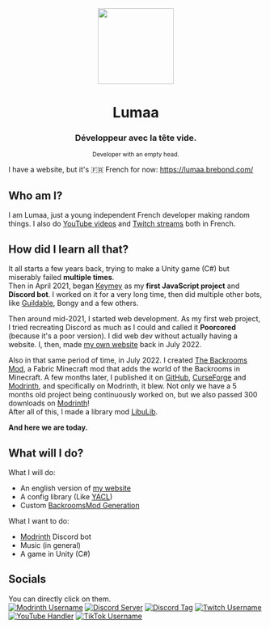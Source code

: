 <center><div align="center">
  <img width="150" src="https://brebond.com/lumination/assets/pfp.png" />
  <h1>Lumaa</h1>
  <h3>Développeur avec la tête vide.</h3>  
  <sup>Developer with an empty head.</sup>
</div></center>

I have a website, but it's 🇫🇷 French for now: https://lumaa.brebond.com/

## Who am I?
I am Lumaa, just a young independent French developer making random things. I also do [YouTube videos](https://youtube.com/@_lumaa_) and [Twitch streams](https://twitch.tv/u_Lumaa_) both in French.

## How did I learn all that?
It all starts a few years back, trying to make a Unity game (C#) but miserably failed **multiple times**.  
Then in April 2021, began [Keymey](https://github.com/u-lumaa/Keymey) as my **first JavaScript project** and **Discord bot**. I worked on it for a very long time, then did multiple other bots, like [Guildable](https://top.gg/bot/870762638789988422), Bongy and a few others.

Then around mid-2021, I started web development. As my first web project, I tried recreating Discord as much as I could and called it **Poorcored** (because it's a poor version). I did web dev without actually having a website. I, then, made [my own website](https://lumaa.brebond.com) back in July 2022.

Also in that same period of time, in July 2022. I created [The Backrooms Mod](https://modrinth.com/mod/backrooms), a Fabric Minecraft mod that adds the world of the Backrooms in Minecraft. A few months later, I published it on [GitHub](https://github.com/u-lumaa/BackroomsMod), [CurseForge](https://www.curseforge.com/minecraft/mc-mods/thebackrooms) and [Modrinth](https://modrinth.com/mod/backrooms), and specifically on Modrinth, it blew. Not only we have a 5 months old project being continuously worked on, but we also passed 300 downloads on [Modrinth](https://modrinth.com/mod/backrooms)!  
After all of this, I made a library mod [LibuLib](https://modrinth.com/mod/libu).

**And here we are today.**

## What will I do?
What I will do:
- An english version of [my website](https://lumaa.brebond.com)
- A config library (Like [YACL](https://github.com/isXander/YetAnotherConfigLib))
- Custom [BackroomsMod Generation](https://trello.com/c/oeXBwsgv)

What I want to do:
- [Modrinth](https://modrinth.com) Discord bot
- Music (in general)
- A game in Unity (C#)

## Socials
You can directly click on them.  
[![Modrinth Username](https://img.shields.io/badge/Modrinth-Lumaa-brightgreen)](https://modrinth.com/user/Lumaa)
[![Discord Server](https://img.shields.io/discord/1033451342984908900?label=Support%20Discord&logo=discord)](https://discord.gg/Rqpn3C7yR5)
[![Discord Tag](https://img.shields.io/badge/Discord%20Tag-Lumaa%234480-5865F2)](https://discordapp.com/users/474231265059405845)
[![Twitch Username](https://img.shields.io/badge/Twitch-lumaa__dev-blueviolet)](https://twitch.tv/lumaa_dev)
[![YouTube Handler](https://img.shields.io/badge/YouTube-%40lumaa__dev-red)](https://youtube.com/@lumaa_dev)
[![TikTok Username](https://img.shields.io/badge/TikTok-%40lumaa__dev-000)](https://tiktok.com/@lumaa_dev)
